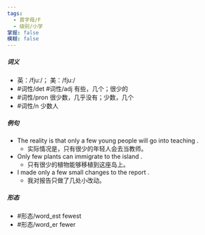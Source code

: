 ```yaml
---
tags:
  - 首字母/F
  - 级别/小学
掌握: false
模糊: false
---
```

##### 词义
- 英：/fjuː/； 美：/fjuː/
- #词性/det #词性/adj  有些，几个；很少的
- #词性/pron  很少数，几乎没有；少数，几个
- #词性/n  少数人
##### 例句
- The reality is that only a few young people will go into teaching .
	- 实际情况是，只有很少的年轻人会去当教师。
- Only few plants can immigrate to the island .
	- 只有很少的植物能够移植到这座岛上。
- I made only a few small changes to the report .
	- 我对报告只做了几处小改动。
##### 形态
- #形态/word_est fewest
- #形态/word_er fewer
